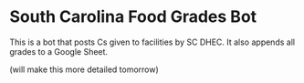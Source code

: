 # South Carolina Food Grades Bot

This is a bot that posts Cs given to facilities by SC DHEC. It also appends all grades to a Google Sheet.

(will make this more detailed tomorrow)
